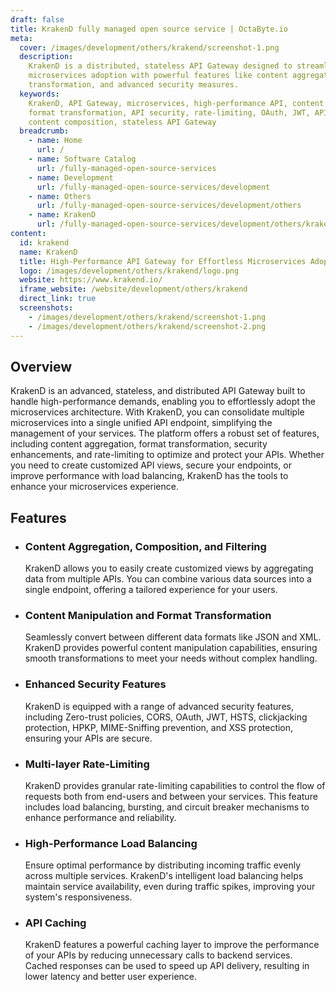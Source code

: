 ```yaml
---
draft: false
title: KrakenD fully managed open source service | OctaByte.io
meta:
  cover: /images/development/others/krakend/screenshot-1.png
  description:
    KrakenD is a distributed, stateless API Gateway designed to streamline
    microservices adoption with powerful features like content aggregation, format
    transformation, and advanced security measures.
  keywords:
    KrakenD, API Gateway, microservices, high-performance API, content aggregation,
    format transformation, API security, rate-limiting, OAuth, JWT, API management,
    content composition, stateless API Gateway
  breadcrumb:
    - name: Home
      url: /
    - name: Software Catalog
      url: /fully-managed-open-source-services
    - name: Development
      url: /fully-managed-open-source-services/development
    - name: Others
      url: /fully-managed-open-source-services/development/others
    - name: KrakenD
      url: /fully-managed-open-source-services/development/others/krakend
content:
  id: krakend
  name: KrakenD
  title: High-Performance API Gateway for Effortless Microservices Adoption
  logo: /images/development/others/krakend/logo.png
  website: https://www.krakend.io/
  iframe_website: /website/development/others/krakend
  direct_link: true
  screenshots:
    - /images/development/others/krakend/screenshot-1.png
    - /images/development/others/krakend/screenshot-2.png
---
```


## Overview

KrakenD is an advanced, stateless, and distributed API Gateway built to handle high-performance demands, enabling you to effortlessly adopt the microservices architecture. With KrakenD, you can consolidate multiple microservices into a single unified API endpoint, simplifying the management of your services. The platform offers a robust set of features, including content aggregation, format transformation, security enhancements, and rate-limiting to optimize and protect your APIs. Whether you need to create customized API views, secure your endpoints, or improve performance with load balancing, KrakenD has the tools to enhance your microservices experience.

## Features

- ### Content Aggregation, Composition, and Filtering

  KrakenD allows you to easily create customized views by aggregating data from multiple APIs. You can combine various data sources into a single endpoint, offering a tailored experience for your users.

- ### Content Manipulation and Format Transformation

  Seamlessly convert between different data formats like JSON and XML. KrakenD provides powerful content manipulation capabilities, ensuring smooth transformations to meet your needs without complex handling.

- ### Enhanced Security Features

  KrakenD is equipped with a range of advanced security features, including Zero-trust policies, CORS, OAuth, JWT, HSTS, clickjacking protection, HPKP, MIME-Sniffing prevention, and XSS protection, ensuring your APIs are secure.

- ### Multi-layer Rate-Limiting

  KrakenD provides granular rate-limiting capabilities to control the flow of requests both from end-users and between your services. This feature includes load balancing, bursting, and circuit breaker mechanisms to enhance performance and reliability.

- ### High-Performance Load Balancing

  Ensure optimal performance by distributing incoming traffic evenly across multiple services. KrakenD's intelligent load balancing helps maintain service availability, even during traffic spikes, improving your system's responsiveness.

- ### API Caching

  KrakenD features a powerful caching layer to improve the performance of your APIs by reducing unnecessary calls to backend services. Cached responses can be used to speed up API delivery, resulting in lower latency and better user experience.
